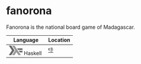 # fanorona
Fanorona is the national board game of Madagascar.


| Language                                                                        |  Location       |
|---------------------------------------------------------------------------------|-----------------|
| <img src="images/602px-Haskell-Logo.svg.png" width=37 height=26> Haskell  <img> | [:-1:](haskell) |
